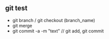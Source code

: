 ## git test

- git branch / git checkout (branch_name)
- git merge
- git commit -a -m "text" //  git add, git commit